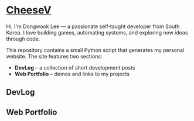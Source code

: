 # [CheeseV](https://cheesedongjin.github.io/CheeseV/)

Hi, I'm Dongwook Lee — a passionate self‑taught developer from South Korea. I love building games, automating systems, and exploring new ideas through code.

This repository contains a small Python script that generates my personal website. The site features two sections:

* **DevLog** – a collection of short development posts
* **Web Portfolio** – demos and links to my projects

## DevLog

## Web Portfolio
